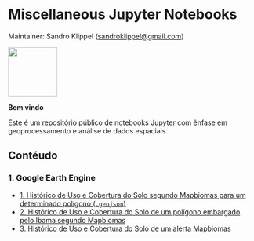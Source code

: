 # Miscellaneous Jupyter Notebooks

Maintainer: Sandro Klippel (<sandroklippel@gmail.com>)

<img src = 'https://jupyter.org/assets/homepage/main-logo.svg' width  =100px>

**Bem vindo**

Este é um repositório público de notebooks Jupyter com ênfase em geoprocessamento e análise de dados espaciais.

## Contéudo

### 1. Google Earth Engine 
- [1. Histórico de Uso e Cobertura do Solo segundo Mapbiomas para um determinado polígono (`.geojson`)](Historico_Mapbiomas_de_um_arquivo_GeoJSON.ipynb)
- [2. Histórico de Uso e Cobertura do Solo de um polígono embargado pelo Ibama segundo Mapbiomas](Historico_Mapbiomas_de_um_embargo_Ibama.ipynb)
- [3. Histórico de Uso e Cobertura do Solo de um alerta Mapbiomas](Historico_Mapbiomas_de_um_Alerta.ipynb)
